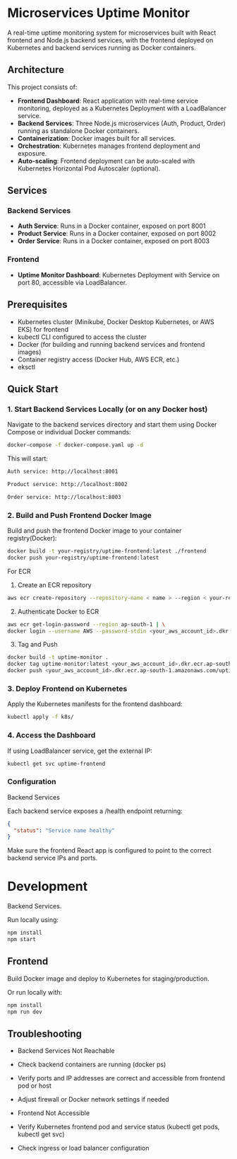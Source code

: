 # Microservices Uptime Monitor

A real-time uptime monitoring system for microservices built with React frontend and Node.js backend services, with the frontend deployed on Kubernetes and backend services running as Docker containers.

## Architecture

This project consists of:

- **Frontend Dashboard**: React application with real-time service monitoring, deployed as a Kubernetes Deployment with a LoadBalancer service.
- **Backend Services**: Three Node.js microservices (Auth, Product, Order) running as standalone Docker containers.
- **Containerization**: Docker images built for all services.
- **Orchestration**: Kubernetes manages frontend deployment and exposure.
- **Auto-scaling**: Frontend deployment can be auto-scaled with Kubernetes Horizontal Pod Autoscaler (optional).

## Services

### Backend Services

- **Auth Service**: Runs in a Docker container, exposed on port 8001
- **Product Service**: Runs in a Docker container, exposed on port 8002  
- **Order Service**: Runs in a Docker container, exposed on port 8003

### Frontend

- **Uptime Monitor Dashboard**: Kubernetes Deployment with Service on port 80, accessible via LoadBalancer.

## Prerequisites

- Kubernetes cluster (Minikube, Docker Desktop Kubernetes, or AWS EKS) for frontend
- kubectl CLI configured to access the cluster
- Docker (for building and running backend services and frontend images)
- Container registry access (Docker Hub, AWS ECR, etc.)
- eksctl

## Quick Start

### 1. Start Backend Services Locally (or on any Docker host)

Navigate to the backend services directory and start them using Docker Compose or individual Docker commands:

```bash
docker-compose -f docker-compose.yaml up -d
```

This will start:

```bash
Auth service: http://localhost:8001

Product service: http://localhost:8002

Order service: http://localhost:8003
```

### 2. Build and Push Frontend Docker Image
Build and push the frontend Docker image to your container registry(Docker):

```bash
docker build -t your-registry/uptime-frontend:latest ./frontend
docker push your-registry/uptime-frontend:latest
```
For ECR

1. Create an ECR repository
```bash
aws ecr create-repository --repository-name < name > --region < your-region >
```
2. Authenticate Docker to ECR
```bash
aws ecr get-login-password --region ap-south-1 | \
docker login --username AWS --password-stdin <your_aws_account_id>.dkr.ecr.ap-south-1.amazonaws.com
```
3. Tag and Push
```bash
docker build -t uptime-monitor .
docker tag uptime-monitor:latest <your_aws_account_id>.dkr.ecr.ap-south-1.amazonaws.com/uptime-monitor:latest
docker push <your_aws_account_id>.dkr.ecr.ap-south-1.amazonaws.com/uptime-monitor:latest
```
### 3. Deploy Frontend on Kubernetes
Apply the Kubernetes manifests for the frontend dashboard:

```bash
kubectl apply -f k8s/
```
### 4. Access the Dashboard
If using LoadBalancer service, get the external IP:

```bash
kubectl get svc uptime-frontend
```

### Configuration
Backend Services

Each backend service exposes a  /health endpoint returning:

```json
{
  "status": "Service name healthy"
}
```

Make sure the frontend React app is configured to point to the correct backend service IPs and ports.


# Development
Backend Services.

Run locally using:

```bash
npm install
npm start
```

## Frontend
Build Docker image and deploy to Kubernetes for staging/production.

Or run locally with:

```bash
npm install
npm run dev
```

## Troubleshooting
* Backend Services Not Reachable

* Check backend containers are running (docker ps)

* Verify ports and IP addresses are correct and accessible from frontend pod or host

* Adjust firewall or Docker network settings if needed

* Frontend Not Accessible

* Verify Kubernetes frontend pod and service status (kubectl get pods, kubectl get svc)

* Check ingress or load balancer configuration










